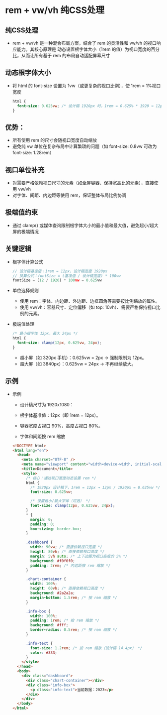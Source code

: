 # rem + vw/vh 纯CSS处理

## 纯CSS处理

+ rem + vw/vh 是一种混合布局方案，结合了 rem 的灵活性和 vw/vh 的视口响应能力。其核心原理是 动态设置根字体大小（1rem 的值）为视口宽度的百分比，从而让所有基于 rem 的布局自动适配屏幕尺寸

## 动态根字体大小

+ 将 html 的 font-size 设置为 1vw（或更复杂的视口比例），使 1rem = 1%视口宽度

  ```css
  html {
    font-size: 0.625vw; /* 设计稿 1920px 时，1rem = 0.625% * 1920 ≈ 12px */
  }
  ```

## 优势：

+ 所有使用 rem 的尺寸会随视口宽度自动缩放
+ 避免纯 vw 单位在复杂布局中计算繁琐的问题（如 font-size: 0.8vw 可改为 font-size: 1.28rem）

## 视口单位补充

+ 对需要严格依赖视口尺寸的元素（如全屏容器、保持宽高比的元素），直接使用 vw/vh
+ 对字体、间距、内边距等使用 rem，保证整体布局比例协调

## 极端值约束

+ 通过 clamp() 或媒体查询限制根字体大小的最小值和最大值，避免超小/超大屏的极端情况

## 关键逻辑

+ 根字体计算公式

  ```js
  // 设计稿基准值：1rem = 12px，设计稿宽度 1920px
  // 换算公式：fontSize = (基准值 / 设计稿宽度) * 100vw
  fontSize = (12 / 1920) * 100vw = 0.625vw
  ```

+ 单位选择规则

  + 使用 rem：字体、内边距、外边距、边框圆角等需要按比例缩放的属性。
  + 使用 vw/vh：容器尺寸、定位偏移（如 top: 10vh）、需要严格保持视口比例的元素。

+ 极端值处理

  ```css
  /* 最小根字体 12px，最大 24px */
  html {
    font-size: clamp(12px, 0.625vw, 24px);
  }
  ```

  + 超小屏（如 320px 手机）：0.625vw = 2px → 强制限制为 12px。
  + 超大屏（如 3840px）：0.625vw = 24px → 不再继续放大。

## 示例

+ 示例

  + 设计稿尺寸为 1920x1080：

  + 根字体基准值：12px（即 1rem = 12px）。
  + 容器宽度占视口 90%，高度占视口 80%。
  + 字体和间距按 rem 缩放

  ```html
  <!DOCTYPE html>
  <html lang="en">
    <head>
      <meta charset="UTF-8" />
      <meta name="viewport" content="width=device-width, initial-scale=1.0" />
      <title>Document</title>
      <style>
        /* 核心：通过视口宽度动态设置 rem */
        html {
          /* 1920px 设计稿下，1rem = 12px → 12px / 1920px = 0.625vw */
          font-size: 0.625vw;

          /* 设置最小/最大字体（可选） */
          font-size: clamp(12px, 0.625vw, 24px);
        }
        * {
          margin: 0;
          padding: 0;
          box-sizing: border-box;
        }

        .dashboard {
          width: 90vw; /* 直接依赖视口宽度 */
          height: 80vh; /* 直接依赖视口高度 */
          margin: 5vh auto; /* 上下边距为视口高度的 5% */
          background: #f0f0f0;
          padding: 2rem; /* 内边距按 rem 缩放 */
        }

        .chart-container {
          width: 100%;
          height: 60vh; /* 直接依赖视口高度 */
          background: #2a2a2a;
          margin-bottom: 1.5rem; /* 按 rem 缩放 */
        }

        .info-box {
          width: 100%;
          padding: 1rem; /* 按 rem 缩放 */
          background: #fff;
          border-radius: 0.5rem; /* 按 rem 缩放 */
        }

        .info-text {
          font-size: 1.2rem; /* 按 rem 缩放（设计稿 14.4px） */
          color: #333;
        }
      </style>
    </head>
    <body>
      <div class="dashboard">
        <div class="chart-container"></div>
        <div class="info-box">
          <p class="info-text">当前数据：2023</p>
        </div>
      </div>
    </body>
  </html>
  ```
